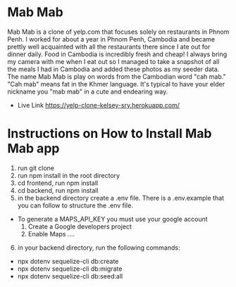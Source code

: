 # Mab Mab 

Mab Mab is a clone of yelp.com that focuses solely on restaurants in Phnom Penh. I worked for about a year in Phnom Penh, Cambodia and became prettly well acquainted with all the restaurants there since I ate out for dinner daily. Food in Cambodia is incredibly fresh and cheap! I always bring my camera with me when I eat out so I managed to take a snapshot of all the meals I had in Cambodia and added these photos as my seeder data. The name Mab Mab is play on words from the Cambodian word "cah mab." "Cah mab" means fat in the Khmer language. It's typical to have your elder nickname you "mab mab" in a cute and endearing way. 

- Live Link 
https://yelp-clone-kelsey-sry.herokuapp.com/ 

# Instructions on How to Install Mab Mab app 
1. run git clone 
2. run npm install in the root directory 
3. cd frontend, run npm install
4. cd backend, run npm install 
5. in the backend directory create a .env file. There is a .env.example that you can follow to structure the .env file. 
  - To generate a MAPS_API_KEY you must use your google account
    1. Create a Google developers project
    2. Enable Maps ....

6. in your backend directory, run the following commands:  
  -  npx dotenv sequelize-cli db:create
  -  npx dotenv sequelize-cli db:migrate
  -  npx dotenv sequelize-cli db:seed:all
